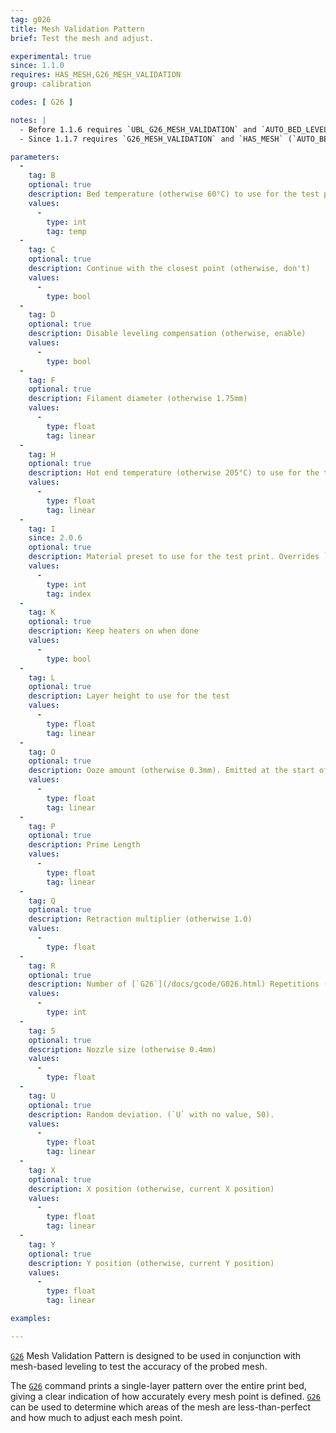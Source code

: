 ```yaml
---
tag: g026
title: Mesh Validation Pattern
brief: Test the mesh and adjust.

experimental: true
since: 1.1.0
requires: HAS_MESH,G26_MESH_VALIDATION
group: calibration

codes: [ G26 ]

notes: |
  - Before 1.1.6 requires `UBL_G26_MESH_VALIDATION` and `AUTO_BED_LEVELING_UBL`.
  - Since 1.1.7 requires `G26_MESH_VALIDATION` and `HAS_MESH` (`AUTO_BED_LEVELING_UBL`, `MESH_BED_LEVELING`, or `AUTO_BED_LEVELING_BILINEAR`).

parameters:
  -
    tag: B
    optional: true
    description: Bed temperature (otherwise 60°C) to use for the test print.
    values:
      -
        type: int
        tag: temp
  -
    tag: C
    optional: true
    description: Continue with the closest point (otherwise, don't)
    values:
      -
        type: bool
  -
    tag: D
    optional: true
    description: Disable leveling compensation (otherwise, enable)
    values:
      -
        type: bool
  -
    tag: F
    optional: true
    description: Filament diameter (otherwise 1.75mm)
    values:
      -
        type: float
        tag: linear
  -
    tag: H
    optional: true
    description: Hot end temperature (otherwise 205°C) to use for the test print.
    values:
      -
        type: float
        tag: linear
  -
    tag: I
    since: 2.0.6
    optional: true
    description: Material preset to use for the test print. Overrides `S`.
    values:
      -
        type: int
        tag: index
  -
    tag: K
    optional: true
    description: Keep heaters on when done
    values:
      -
        type: bool
  -
    tag: L
    optional: true
    description: Layer height to use for the test
    values:
      -
        type: float
        tag: linear
  -
    tag: O
    optional: true
    description: Ooze amount (otherwise 0.3mm). Emitted at the start of the test.
    values:
      -
        type: float
        tag: linear
  -
    tag: P
    optional: true
    description: Prime Length
    values:
      -
        type: float
        tag: linear
  -
    tag: Q
    optional: true
    description: Retraction multiplier (otherwise 1.0)
    values:
      -
        type: float
  -
    tag: R
    optional: true
    description: Number of [`G26`](/docs/gcode/G026.html) Repetitions (otherwise 999)
    values:
      -
        type: int
  -
    tag: S
    optional: true
    description: Nozzle size (otherwise 0.4mm)
    values:
      -
        type: float
  -
    tag: U
    optional: true
    description: Random deviation. (`U` with no value, 50).
    values:
      -
        type: float
        tag: linear
  -
    tag: X
    optional: true
    description: X position (otherwise, current X position)
    values:
      -
        type: float
        tag: linear
  -
    tag: Y
    optional: true
    description: Y position (otherwise, current Y position)
    values:
      -
        type: float
        tag: linear

examples:

---
```


[`G26`](/docs/gcode/G026.html) Mesh Validation Pattern is designed to be used in conjunction with mesh-based leveling to test the accuracy of the probed mesh.

The [`G26`](/docs/gcode/G026.html) command prints a single-layer pattern over the entire print bed, giving a clear indication of how accurately every mesh point is defined. [`G26`](/docs/gcode/G026.html) can be used to determine which areas of the mesh are less-than-perfect and how much to adjust each mesh point.
